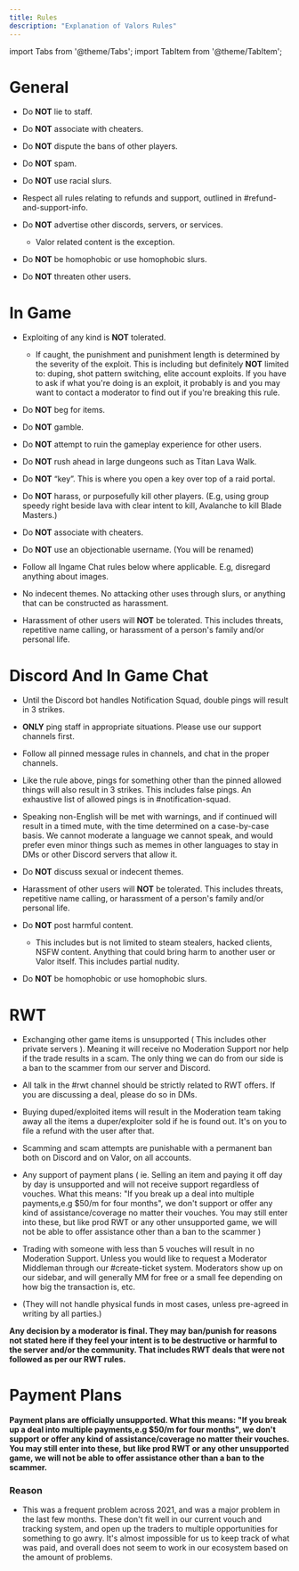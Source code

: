 ```yaml
---
title: Rules
description: "Explanation of Valors Rules"
---
```


import Tabs from '@theme/Tabs';
import TabItem from '@theme/TabItem';

<Tabs>
<TabItem value="General" label="General" default>

# General 
 - Do **NOT** lie to staff.
 
 - Do **NOT** associate with cheaters.
 
 - Do **NOT** dispute the bans of other players.
 
 - Do **NOT** spam.
 
 - Do **NOT** use racial slurs.
 
 - Respect all rules relating to refunds and support, outlined in #refund-and-support-info.
 
 - Do **NOT** advertise other discords, servers, or services.
    - Valor related content is the exception.
    
 - Do **NOT** be homophobic or use homophobic slurs.
 
 - Do **NOT** threaten other users.

</TabItem>
<TabItem value="In Game" label="In Game" default>

# In Game

 - Exploiting of any kind is **NOT** tolerated.
    - If caught, the punishment and punishment length is determined by the severity of the exploit. This is including but definitely **NOT** limited to: duping, shot pattern switching, elite account exploits. If you have to ask if what you're doing is an exploit, it probably is and you may want to contact a moderator to find out if you're breaking this rule.

 - Do **NOT** beg for items.
 
 - Do **NOT** gamble.
 
 - Do **NOT** attempt to ruin the gameplay experience for other users.
 
 - Do **NOT** rush ahead in large dungeons such as Titan Lava Walk.
 
 - Do **NOT** “key”. This is where you open a key over top of a raid portal.
 
 - Do **NOT** harass, or purposefully kill other players. (E.g, using group speedy right beside lava with clear intent to kill, Avalanche to kill Blade Masters.)
 
 - Do **NOT** associate with cheaters.
 
 - Do **NOT** use an objectionable username. (You will be renamed)
 
 - Follow all Ingame Chat rules below where applicable. E.g, disregard anything about images.
 
 - No indecent themes. No attacking other uses through slurs, or anything that can be constructed as harassment.
 
 - Harassment of other users will **NOT** be tolerated. This includes threats, repetitive name calling, or harassment of a person's family and/or personal life.


</TabItem>
<TabItem value="Discord And In Game Chat" label="Discord And In Game Chat" default>

# Discord And In Game Chat

 - Until the Discord bot handles Notification Squad, double pings will result in 3 strikes.
 
 - **ONLY** ping staff in appropriate situations. Please use our support channels first.
 
 - Follow all pinned message rules in channels, and chat in the proper channels.
 
 - Like the rule above, pings for something other than the pinned allowed things will also result in 3 strikes. This includes false pings. An exhaustive list of allowed pings is in #notification-squad.
 
 - Speaking non-English will be met with warnings, and if continued will result in a timed mute, with the time determined on a case-by-case basis. We cannot moderate a language we cannot speak, and would prefer even minor things such as memes in other languages to stay in DMs or other Discord servers that allow it.
 
 - Do **NOT** discuss sexual or indecent themes.
 
 - Harassment of other users will **NOT** be tolerated. This includes threats, repetitive name calling, or harassment of a person's family and/or personal life.
 
 - Do **NOT** post harmful content.
    - This includes but is not limited to steam stealers, hacked clients, NSFW content. Anything that could bring harm to another user or Valor itself. This includes partial nudity.

 - Do **NOT** be homophobic or use homophobic slurs.
  
</TabItem>
<TabItem value="RWT" label="RWT" default>

# RWT
 
 - Exchanging other game items is unsupported ( This includes other private servers ). Meaning it will receive no Moderation Support nor help if the trade results in a scam. The only thing we can do from our side is a ban to the scammer from our server and Discord.

 - All talk in the #rwt channel should be strictly related to RWT offers. If you are discussing a deal, please do so in DMs.

 - Buying duped/exploited items will result in the Moderation team taking away all the items a duper/exploiter sold if he is found out. It's on you to file a refund with the user after that.

 - Scamming and scam attempts are punishable with a permanent ban both on Discord and on Valor, on all accounts.

 - Any support of payment plans ( ie. Selling an item and paying it off day by day is unsupported and will not receive support regardless of vouches. What this means: "If you break up a deal into multiple payments,e.g $50/m for four months", we don't support or offer any kind of assistance/coverage no matter their vouches. You may still enter into these, but like prod RWT or any other unsupported game, we will not be able to offer assistance other than a ban to the scammer )

 - Trading with someone with less than 5 vouches will result in no Moderation Support. Unless you would like to request a Moderator Middleman through our #create-ticket system. Moderators show up on our sidebar, and will generally MM for free or a small fee depending on how big the transaction is, etc.

 - (They will not handle physical funds in most cases, unless pre-agreed in writing by all parties.)

 **Any decision by a moderator is final. They may ban/punish for reasons not stated here if they feel your intent is to be destructive or harmful to the server and/or the community. That includes RWT deals that were not followed as per our RWT rules.**

# Payment Plans

**Payment plans are officially unsupported. What this means: "If you break up a deal into multiple payments,e.g $50/m for four months", we don't support or offer any kind of assistance/coverage no matter their vouches. You may still enter into these, but like prod RWT or any other unsupported game, we will not be able to offer assistance other than a ban to the scammer.**

### Reason
 - This was a frequent problem across 2021, and was a major problem in the last few months. These don't fit well in our current vouch and tracking system, and open up the traders to multiple opportunities for something to go awry. It's almost impossible for us to keep track of what was paid, and overall does not seem to work in our ecosystem based on the amount of problems.

</TabItem>
</Tabs>
